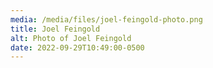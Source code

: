 ```yaml
---
media: /media/files/joel-feingold-photo.png
title: Joel Feingold
alt: Photo of Joel Feingold
date: 2022-09-29T10:49:00-0500
---
```

